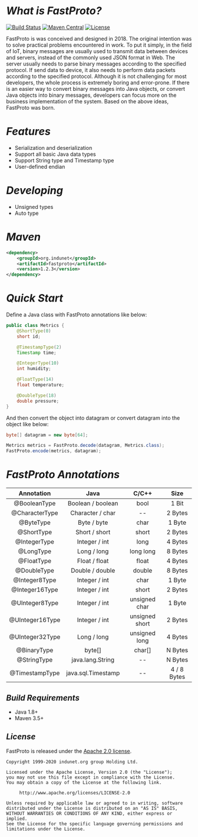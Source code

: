 # *What is FastProto?*

[![Build Status](https://travis-ci.com/indunet/fastproto.svg?branch=master)](https://travis-ci.com/indunet/fastproto)
[![Maven Central](https://maven-badges.herokuapp.com/maven-central/org.indunet/fastproto/badge.svg)](https://maven-badges.herokuapp.com/maven-central/org.indunet/fastproto/)
[![License](https://img.shields.io/badge/license-Apache%202-4EB1BA.svg)](https://www.apache.org/licenses/LICENSE-2.0.html)

FastProto is was conceived and designed in 2018. The original intention was to solve practical problems encountered in work. To put it simply, in the field of IoT, binary messages are usually used to transmit data between devices and servers, instead of the commonly used JSON format in Web. The server usually needs to parse binary messages according to the specified protocol. If send data to device, it also needs to perform data packets according to the specified protocol. Although it is not challenging for most developers, the whole process is extremely boring and error-prone. If there is an easier way to convert binary messages into Java objects, or convert Java objects into binary messages, developers can focus more on the business implementation of the system. Based on the above ideas, FastProto was born.

# *Features*
* Serialization and deserialization
* Support all basic Java data types
* Support String type and Timestamp type
* User-defined endian

# *Developing*
* Unsigned types
* Auto type

# *Maven*
```xml
<dependency>
    <groupId>org.indunet</groupId>
    <artifactId>fastproto</artifactId>
    <version>1.2.3</version>
</dependency>
```

# *Quick Start*
Define a Java class with FastProto annotations like below:
```java
public class Metrics {
    @ShortType(0)
    short id;

    @TimestampType(2)
    Timestamp time;

    @IntegerType(10)
    int humidity;

    @FloatType(14)
    float temperature;

    @DoubleType(18)
    double pressure;
}
```
And then convert the object into datagram or convert datagram into the object like below:
```java
byte[] datagram = new byte[64];

Metrics metrics = FastProto.decode(datagram, Metrics.class);
FastProto.encode(metrics, datagram);
```

# *FastProto Annotations*
|Annotation|Java|C/C++|Size| 
|:----:|:----:|:----:|:----:|
|@BooleanType|Boolean / boolean|bool|1 Bit|
|@CharacterType|Character / char|--|2 Bytes|
|@ByteType|Byte / byte|char|1 Byte|
|@ShortType|Short / short|short|2 Bytes|
|@IntegerType|Integer / int|long|4 Bytes|
|@LongType|Long / long|long long|8 Bytes|
|@FloatType|Float / float|float|4 Bytes|
|@DoubleType|Double / double|double|8 Bytes|
|@Integer8Type|Integer / int|char|1 Byte|
|@Integer16Type|Integer / int|short|2 Bytes|
|@UInteger8Type|Integer / int|unsigned char|1 Byte|
|@UInteger16Type|Integer / int|unsigned short|2 Bytes|
|@UInteger32Type|Long / long|unsigned long|4 Bytes|
|@BinaryType|byte[]|char[]|N Bytes|
|@StringType|java.lang.String|--|N Bytes|
|@TimestampType|java.sql.Timestamp|--|4 / 8 Bytes|


## *Build Requirements*
* Java 1.8+
* Maven 3.5+

## *License*

FastProto is released under the [Apache 2.0 license](license).

```
Copyright 1999-2020 indunet.org group Holding Ltd.

Licensed under the Apache License, Version 2.0 (the "License");
you may not use this file except in compliance with the License.
You may obtain a copy of the License at the following link.

     http://www.apache.org/licenses/LICENSE-2.0

Unless required by applicable law or agreed to in writing, software
distributed under the License is distributed on an "AS IS" BASIS,
WITHOUT WARRANTIES OR CONDITIONS OF ANY KIND, either express or implied.
See the License for the specific language governing permissions and
limitations under the License.
